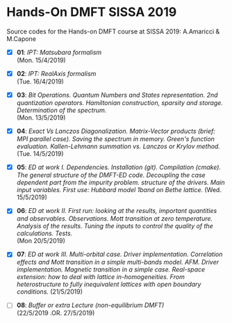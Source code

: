 # Hands-On DMFT SISSA 2019

Source codes for the Hands-on DMFT course at SISSA 2019: A.Amaricci & M.Capone

- [X] **01**: *IPT: Matsubara formalism*  
(Mon. 15/4/2019)

- [X] **02**: *IPT: RealAxis formalism*  
(Tue. 16/4/2019)

- [X] **03**: *Bit Operations. Quantum Numbers and States representation. 2nd quantization operators. Hamiltonian construction, sparsity and storage. Determination of the spectrum.*  
(Mon. 13/5/2019)

- [X] **04**: *Exact Vs Lanczos Diagonalization. Matrix-Vector products (brief:  MPI parallel case). Saving the spectrum in memory. Green's function evaluation. Kallen-Lehmann summation vs. Lanczos or Krylov method.*   
(Tue. 14/5/2019)

- [X] **05**: *ED at work I.
Dependencies. Installation (git). Compilation (cmake).
The general structure of the DMFT-ED code. Decoupling the case dependent part from the impurity problem. structure of the drivers.
Main input variables.
First use: Hubbard model 1band on Bethe lattice.* 
(Wed. 15/5/2019)

- [X] **06**: *ED at work II.
First run: looking at the results, important quantities and observables. Observations. Mott transition at zero temperature. Analysis of the results. Tuning the inputs to control the quality of the calculations. Tests.*  
(Mon 20/5/2019)

- [X] **07**: *ED at work III.
Multi-orbital case. Driver implementation. Correlation effects and Mott transition in a simple multi-bands model. AFM. Driver implementation. Magnetic transition in a simple case. Real-space extension: how to deal with lattice in-homogeneities. From heterostructure to fully inequivalent lattices with open boundary
conditions.* 
(21/5/2019)

- [ ] **08**: *Buffer or extra Lecture (non-equilibrium DMFT)*   
(22/5/2019 .OR. 27/5/2019)
